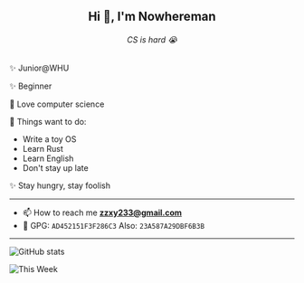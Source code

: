 <h2 align="center">Hi 👋, I'm Nowhereman</h2>
<h6 align="center">CS is hard 😭</h6>

✨ Junior@WHU

✨ Beginner

🔭 Love computer science

🌱 Things want to do:

- Write a toy OS
- Learn Rust
- Learn English
- Don't stay up late

✨ Stay hungry, stay foolish

---
- 📫 How to reach me **zzxy233@gmail.com**
- 🔑 GPG: `AD452151F3F286C3`  Also: `23A587A29DBF6B3B`

---
![GitHub stats](https://github-readme-stats.vercel.app/api?username=nowherechan&theme=transparent&rank_icon=github&include_all_commits=true&count_private=true)

![This Week](https://github-readme-stats.vercel.app/api/wakatime?username=Nowherechan&theme=transparent&layout=compact)
